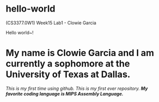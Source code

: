 # hello-world
(CS3377.0W1) Week15 Lab1 - Clowie Garcia

Hello world~!
# My name is Clowie Garcia and I am currently a sophomore at the University of Texas at Dallas.
*This is my first time using github. This is my first ever repository.*
***My favorite coding language is MIPS Assembly Language.***
